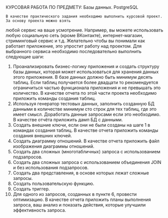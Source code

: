 КУРСОВАЯ РАБОТА ПО ПРЕДМЕТУ: Базы данных. PostgreSQL


	В качестве практического задания необходимо выполнить курсовой проект. За основу проекта можно взять
любой сервис на ваше усмотрение. Например, вы можете использовать любую социальную сеть (кроме
ВКонтакте), интернет-магазин, стриминговый сервис и т.д. Желательно чтобы вы понимали как работает
приложение, это упростит работу над проектом. Для выбранного сервиса необходимо последовательно
выполнить следующие шаги:
1. Проанализировать бизнес-логику приложения и создать структуру базы данных, которая может
использоваться для хранения данных этого приложения. В базе данных должно быть минимум десять
таблиц. Если таблиц получается более двадцати то рекомендуется ограничиться частью функционала
приложения и не превышать это количество. В качестве отчета по этой части проекта необходимо
приложить команды создания таблиц.
2. Используя генератор тестовых данных, заполнить созданную БД данными в количестве минимум сто
строк для тех таблиц, где это имеет смысл. Доработать данные запросами если это необходимо. В
качестве отчёта приложить дамп БД с данными.
3. Создать внешние ключи, если они не были созданы на шаге 1 в командах создания таблиц. В качестве
отчета приложить команды создания внешних ключей.
4. Создать диаграмму отношений. В качестве отчета приложить файл изображения диаграммы
отношений.
5. Создать два сложных (многотабличных) запроса с использованием подзапросов.
6. Создать два сложных запроса с использованием объединения JOIN и без использования подзапросов.
7. Создать два представления, в основе которых лежат сложные запросы.
8. Создать пользовательскую функцию.
9. Создать триггер.
10. Для одного из запросов, созданных в пункте 6, провести оптимизацию. В качестве отчета приложить
планы выполнения запроса, ваш анализ и показать действия, которые улучшили эффективность
запроса.